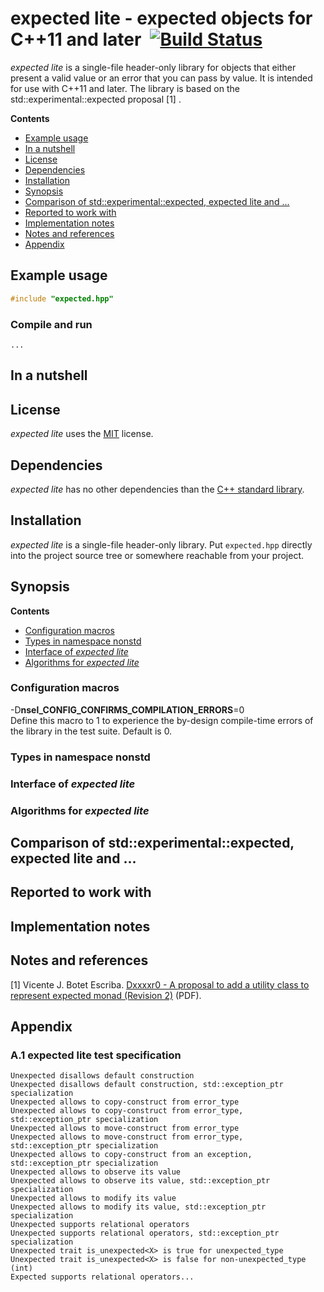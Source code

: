 expected lite - expected objects for C++11 and later&ensp;[![Build Status](https://travis-ci.org/martinmoene/expected-lite.png?branch=master)](https://travis-ci.org/martinmoene/expected-lite)
============================================

*expected lite* is a single-file header-only library for objects that either present a valid value or an error that you can pass by value. It is intended for use with C++11 and later. The library is based on the std:&#58;experimental:&#58;expected proposal [1] .

**Contents**  
- [Example usage](#example-usage)
- [In a nutshell](#in-a-nutshell)
- [License](#license)
- [Dependencies](#dependencies)
- [Installation](#installation)
- [Synopsis](#synopsis)
- [Comparison of std:&#58;experimental:&#58;expected, expected lite and ...](#comparison)
- [Reported to work with](#reported-to-work-with)
- [Implementation notes](#implementation-notes)
- [Notes and references](#notes-and-references)
- [Appendix](#appendix)


Example usage
-------------
```C++
#include "expected.hpp"
```
### Compile and run
```
...
```

In a nutshell
---------------

License
-------
*expected lite* uses the [MIT](LICENSE) license.


Dependencies
------------
*expected lite* has no other dependencies than the [C++ standard library](http://en.cppreference.com/w/cpp/header).


Installation
------------

*expected lite* is a single-file header-only library. Put `expected.hpp` directly into the project source tree or somewhere reachable from your project.


Synopsis
--------

**Contents**  
- [Configuration macros](#configuration-macros)
- [Types in namespace nonstd](#types-in-namespace-nonstd)  
- [Interface of *expected lite*](#interface-of-expected-lite)  
- [Algorithms for *expected lite*](#algorithms-for-expected-lite)  

### Configuration macros

\-D<b>nsel\_CONFIG\_CONFIRMS\_COMPILATION\_ERRORS</b>=0  
Define this macro to 1 to experience the by-design compile-time errors of the library in the test suite. Default is 0.

### Types in namespace nonstd

### Interface of *expected lite*

### Algorithms for *expected lite*


<a id="comparison"></a>
Comparison of std:&#58;experimental:&#58;expected, expected lite and ...
-------------------------------------------------------------


Reported to work with
---------------------


Implementation notes
--------------------


Notes and references
--------------------

[1] Vicente J. Botet Escriba. [Dxxxxr0 - A proposal to add a utility class to represent expected monad (Revision 2)](https://github.com/viboes/std-make/blob/master/doc/proposal/expected/DXXXXR0_expected.pdf) (PDF).

Appendix
--------
### A.1 expected lite test specification

```
Unexpected disallows default construction
Unexpected disallows default construction, std::exception_ptr specialization
Unexpected allows to copy-construct from error_type
Unexpected allows to copy-construct from error_type, std::exception_ptr specialization
Unexpected allows to move-construct from error_type
Unexpected allows to move-construct from error_type, std::exception_ptr specialization
Unexpected allows to copy-construct from an exception, std::exception_ptr specialization
Unexpected allows to observe its value
Unexpected allows to observe its value, std::exception_ptr specialization
Unexpected allows to modify its value
Unexpected allows to modify its value, std::exception_ptr specialization
Unexpected supports relational operators
Unexpected supports relational operators, std::exception_ptr specialization
Unexpected trait is_unexpected<X> is true for unexpected_type
Unexpected trait is_unexpected<X> is false for non-unexpected_type (int)
Expected supports relational operators...
```
